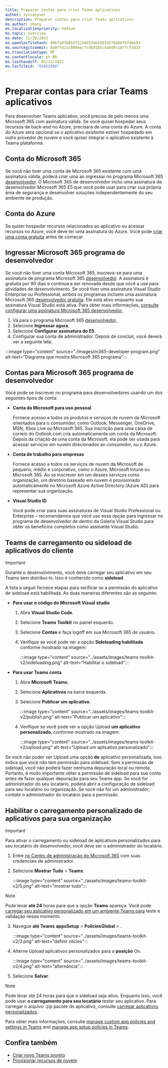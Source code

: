 ```yaml
---
title: Preparar contas para criar Teams aplicativos
author: zyxiaoyuer
description: Preparar contas para criar Teams aplicativos
ms.author: zhany
ms.localizationpriority: medium
ms.topic: overview
ms.date: 11/29/2021
ms.openlocfilehash: 9dbfa97b892f2234b53eb42b5d5764b8f6fd6e93
ms.sourcegitcommit: 8a0ffd21c800eecfcd6d1b5c4abd8c107fcf3d33
ms.translationtype: MT
ms.contentlocale: pt-BR
ms.lasthandoff: 03/12/2022
ms.locfileid: "63452568"
---
```

# <a name="prepare-accounts-to-build-teams-apps"></a>Preparar contas para criar Teams aplicativos

Para desenvolver Teams aplicativo, você precisa de pelo menos uma Microsoft 365 com assinatura válida. Se você quiser hospedar seus recursos de back-end no Azure, precisará de uma conta do Azure. A conta do Azure será opcional se o aplicativo existente estiver hospedado em outro provedor de nuvem e você quiser integrar o aplicativo existente à Teams plataforma.

## <a name="microsoft-365-account"></a>Conta do Microsoft 365

Se você não tiver uma conta de Microsoft 365 existente com uma assinatura válida, poderá criar uma ao ingressar no programa Microsoft 365 [desenvolvedor](https://developer.microsoft.com/microsoft-365/dev-program). O Microsoft 365 de desenvolvedor inclui uma assinatura de desenvolvedor Microsoft 365 E5 que você pode usar para criar sua própria área de segurança e desenvolver soluções independentemente do seu ambiente de produção.

## <a name="azure-account"></a>Conta do Azure

Se quiser hospedar recursos relacionados ao aplicativo ou acessar recursos no Azure, você deve ter uma assinatura do Azure. Você pode [criar uma conta gratuita](https://azure.microsoft.com/free/) antes de começar.

## <a name="join-microsoft-365-developer-program"></a>Ingressar Microsoft 365 programa de desenvolvedor

Se você não tiver uma conta Microsoft 365, inscreva-se para uma assinatura de programa Microsoft 365 [desenvolvedor](https://developer.microsoft.com/microsoft-365/dev-program). A assinatura é gratuita por 90 dias e continua a ser renovada desde que você a use para atividades de desenvolvimento. Se você tiver uma assinatura Visual Studio Enterprise ou Professional, ambos os programas incluem uma assinatura Microsoft 365 [desenvolvedor gratuita](https://aka.ms/MyVisualStudioBenefits). Ele está ativo enquanto sua assinatura Visual Studio está ativa. Para obter mais informações, [consulte configurar uma assinatura Microsoft 365 desenvolvedor.](https://developer.microsoft.com/microsoft-365/dev-program)

1. Vá para o programa Microsoft 365 [desenvolvedor.](https://developer.microsoft.com/microsoft-365/dev-program)
2. Selecione **Ingressar agora**.
3. Selecione **Configurar assinatura do E5**.
4. Configurar sua conta de administrador. Depois de concluir, você deverá ver a seguinte tela:

:::image type="content" source="./images/m365-developer-program.png" alt-text="Diagrama que mostra Microsoft 365 programa":::

## <a name="accounts-for-microsoft-365-developer-program"></a>Contas para Microsoft 365 programa de desenvolvedor

Você pode se inscrever no programa para desenvolvedores usando um dos seguintes tipos de conta:

* **Conta da Microsoft para uso pessoal**

  Fornece acesso a todos os produtos e serviços de nuvem da Microsoft orientados para o consumidor, como Outlook, Messenger, OneDrive, MSN, Xbox Live ou Microsoft 365. Sua inscrição para uma caixa de correio do Outlook.com cria automaticamente um conta da Microsoft. Depois da criação de uma conta da Microsoft, ela pode ser usada para acessar serviços em nuvem direcionados ao consumidor, ou o Azure.

* **Conta de trabalho para empresas**

  Fornece acesso a todos os serviços de nuvem da Microsoft de pequeno, médio e corporativo, como o Azure, Microsoft Intune ou Microsoft 365. Ao se inscrever em um desses serviços como organização, um diretório baseado em nuvem é provisionado automaticamente no Microsoft Azure Active Directory (Azure AD) para representar sua organização.

* **Visual Studio ID**

  Você pode criar para suas assinaturas de Visual Studio Professional ou Enterprise – recomendamos que você use essa opção para ingressar no programa de desenvolvedor de dentro da Galeria Visual Studio para obter os benefícios completos como assinante Visual Studio.

## <a name="teams-customer-app-upload-or-sideload-permission"></a>Teams de carregamento ou sideload de aplicativos do cliente

> [!IMPORTANT]
> Durante o desenvolvimento, você deve carregar seu aplicativo em seu Teams sem distribuí-lo. Isso é conhecido como **sideload**.

A lista a seguir fornece etapas para verificar se a permissão do aplicativo de sideload está habilitada. As duas maneiras diferentes são as seguinte:

* **Para usar o código do Microsoft Visual studio**

    1. Abra **Visual Studio Code**.
    1. Selecione **Teams Toolkit** no painel esquerdo.
    1. Selecione **Contas** e faça logoff em sua Microsoft 365 de usuário.
    1. Verifique se você pode ver a opção **Sideloading habilitada** conforme mostrado na imagem:

       :::image type="content" source="../assets/images/teams-toolkit-v2/sideloading.png" alt-text="Habilitar o sideload":::

* **Para usar Teams conta**

    1. Abra **Microsoft Teams**.
    2. Selecione **Aplicativos** na barra esquerda.
    3. Selecione **Publicar um aplicativo**.

       :::image type="content" source="../assets/images/teams-toolkit-v2/publish.png" alt-text="Publicar um aplicativo":::

    4. Verifique se você pode ver a opção Upload **um aplicativo personalizado**, conforme mostrado na imagem:

       :::image type="content" source="../assets/images/teams-toolkit-v2/upload.png" alt-text="Upload um aplicativo personalizado":::

Se você não puder ver Upload uma opção **de** aplicativo personalizada, isso indica que você não tem permissão para sideload. Sem a permissão de sideload, você não poderá fazer nenhuma depuração local ou remota. Portanto, é muito importante obter a permissão de sideload para sua conta antes de fazer qualquer depuração para seu Teams app. Se você for administrador do seu locatário, poderá abrir a configuração de sideload para seu locatário ou organização. Se você não for um administrador, contate o administrador do locatário para a permissão.

## <a name="enable-custom-app-uploading-for-your-organization"></a>Habilitar o carregamento personalizado de aplicativos para sua organização

> [!IMPORTANT]
> Para ativar o carregamento ou sideload de aplicativos personalizados para seu locatário de desenvolvedor, você deve ser o administrador do locatário.

1. Entre [no Centro de administração do Microsoft 365](https://admin.microsoft.com/Adminportal/Home?source=applauncher#/homepage#/) com suas credenciais de administrador.

2. Selecione **Mostrar Tudo** >  **Teams**.

   :::image type="content" source="../assets/images/teams-toolkit-v2/5.png" alt-text="mostrar tudo":::

> [!NOTE]
> Pode levar **até 24** horas para que a opção **Teams** apareça. Você pode [carregar seu aplicativo personalizado em um ambiente Teams para](/microsoftteams/upload-custom-apps) teste e validação nesse momento.

3. Navegue **até Teams** **appsSetup** >  **PoliciesGlobal** > .

   :::image type="content" source="../assets/images/teams-toolkit-v2/3.png" alt-text="definir olicies":::

4. Alterne Upload aplicativos personalizados para a **posição** On.

   :::image type="content" source="../assets/images/teams-toolkit-v2/4.png" alt-text="alternância":::

5. Selecione **Salvar**.

> [!Note]
> Pode levar até 24 horas para que o sideload seja ativo. Enquanto isso, você pode usar **o carregamento para seu locatário** testar seu aplicativo. Para carregar o arquivo .zip pacote do aplicativo, consulte [carregar aplicativos personalizados](/microsoftteams/teams-app-setup-policies).

Para obter mais informações, consulte [manage custom app policies and settings in Teams](/microsoftteams/teams-custom-app-policies-and-settings) and [manage app setup policies in Teams](/microsoftteams/teams-app-setup-policies).

## <a name="see-also"></a>Confira também

* [Criar novo Teams projeto](create-new-project.md)
* [Provisionar recursos de nuvem](provision.md)
